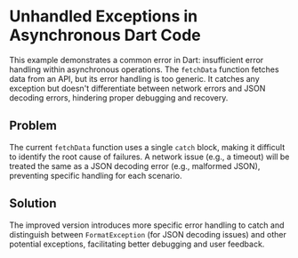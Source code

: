 # Unhandled Exceptions in Asynchronous Dart Code
This example demonstrates a common error in Dart: insufficient error handling within asynchronous operations. The `fetchData` function fetches data from an API, but its error handling is too generic.  It catches any exception but doesn't differentiate between network errors and JSON decoding errors, hindering proper debugging and recovery.

## Problem
The current `fetchData` function uses a single `catch` block, making it difficult to identify the root cause of failures.  A network issue (e.g., a timeout) will be treated the same as a JSON decoding error (e.g., malformed JSON), preventing specific handling for each scenario.

## Solution
The improved version introduces more specific error handling to catch and distinguish between `FormatException` (for JSON decoding issues) and other potential exceptions, facilitating better debugging and user feedback.